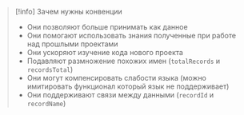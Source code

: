 >[!info] Зачем нужны конвенции
>* Они позволяют больше принимать как данное
>* Они помогают использовать знания полученные при работе над прошлыми проектами
>* Они ускоряют изучение кода нового проекта
>* Подавляют размножение похожих имен (`totalRecords` и `recordsTotal`)
>* Они могут компенсировать слабости языка (можно имитировать функционал который язык не поддерживает)
>* Они поддерживают связи между данными (`recordId` и `recordName`)